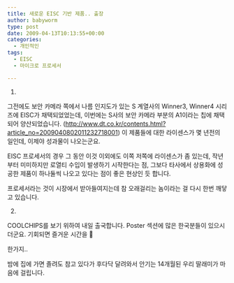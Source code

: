 ```yaml
---
title: 새로운 EISC 기반 제품.. 출장
author: babyworm
type: post
date: 2009-04-13T10:13:55+00:00
categories:
  - 개인적인
tags:
  - EISC
  - 마이크로 프로세서

---
```

1.

그전에도 보안 카메라 쪽에서 나름 인지도가 있는 S 계열사의 Winner3, Winner4 시리즈에 EISC가 채택되었었는데, 이번에는 S사의 보안 카메라 부분의 A1이라는 칩에 채택되어 양산되었습니다. (<a href="http://www.dt.co.kr/contents.html?article_no=2009040802011232718001">http://www.dt.co.kr/contents.html?article_no=2009040802011232718001</a>) 이 제품들에 대한 라이센스가 몇 년전의 일인데, 이제야 성과물이 나오는군요.

EISC 프로세서의 경우 그 동안 이것 이외에도 이쪽 저쪽에 라이센스가 좀 있는데, 작년부터 미미하지만 로열티 수입이 발생하기 시작한다는 점, 그보다 타사에서 상용화에 성공한 제품이 하나둘씩 나오고 있다는 점이 좋은 현상인 듯 합니다.

프로세서라는 것이 시장에서 받아들여지는데 참 오래걸리는 놈이라는 걸 다시 한번 깨닿고 있습니다.

2.

COOLCHIPS를 보기 위하여 내일 출국합니다. Poster 섹션에 많은 한국분들이 있으시더군요. 기회되면 즐거운 시간을 🙂

한가지..

밤에 집에 가면 졸려도 참고 있다가 후다닥 달려와서 안기는 14개월된 우리 딸래미가 마음에 걸립니다.

